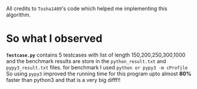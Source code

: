 All credits to `Tosha1409`'s code which helped me implementing this algorithm.<br>
# So what I observed 
**`Testcase.py`** contains 5 testcases with list of length 150,200,250,300,1000 and the benchmark results are store in the `python_result.txt` and `pypy3_result.txt` files. for benchmark I used `python or pypy3 -m cProfile`<br>
So using `pypy3` improved the running time for this program upto almost **80%** faster than python3 and that is a very big difff!!
